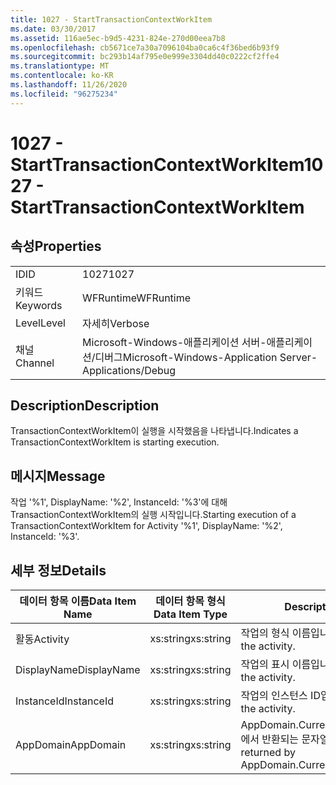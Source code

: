 ```yaml
---
title: 1027 - StartTransactionContextWorkItem
ms.date: 03/30/2017
ms.assetid: 116ae5ec-b9d5-4231-824e-270d00eea7b8
ms.openlocfilehash: cb5671ce7a30a7096104ba0ca6c4f36bed6b93f9
ms.sourcegitcommit: bc293b14af795e0e999e3304dd40c0222cf2ffe4
ms.translationtype: MT
ms.contentlocale: ko-KR
ms.lasthandoff: 11/26/2020
ms.locfileid: "96275234"
---
```

# <a name="1027---starttransactioncontextworkitem"></a><span data-ttu-id="8f5bb-102">1027 - StartTransactionContextWorkItem</span><span class="sxs-lookup"><span data-stu-id="8f5bb-102">1027 - StartTransactionContextWorkItem</span></span>

## <a name="properties"></a><span data-ttu-id="8f5bb-103">속성</span><span class="sxs-lookup"><span data-stu-id="8f5bb-103">Properties</span></span>  
  
|||  
|-|-|  
|<span data-ttu-id="8f5bb-104">ID</span><span class="sxs-lookup"><span data-stu-id="8f5bb-104">ID</span></span>|<span data-ttu-id="8f5bb-105">1027</span><span class="sxs-lookup"><span data-stu-id="8f5bb-105">1027</span></span>|  
|<span data-ttu-id="8f5bb-106">키워드</span><span class="sxs-lookup"><span data-stu-id="8f5bb-106">Keywords</span></span>|<span data-ttu-id="8f5bb-107">WFRuntime</span><span class="sxs-lookup"><span data-stu-id="8f5bb-107">WFRuntime</span></span>|  
|<span data-ttu-id="8f5bb-108">Level</span><span class="sxs-lookup"><span data-stu-id="8f5bb-108">Level</span></span>|<span data-ttu-id="8f5bb-109">자세히</span><span class="sxs-lookup"><span data-stu-id="8f5bb-109">Verbose</span></span>|  
|<span data-ttu-id="8f5bb-110">채널</span><span class="sxs-lookup"><span data-stu-id="8f5bb-110">Channel</span></span>|<span data-ttu-id="8f5bb-111">Microsoft-Windows-애플리케이션 서버-애플리케이션/디버그</span><span class="sxs-lookup"><span data-stu-id="8f5bb-111">Microsoft-Windows-Application Server-Applications/Debug</span></span>|  
  
## <a name="description"></a><span data-ttu-id="8f5bb-112">Description</span><span class="sxs-lookup"><span data-stu-id="8f5bb-112">Description</span></span>  

 <span data-ttu-id="8f5bb-113">TransactionContextWorkItem이 실행을 시작했음을 나타냅니다.</span><span class="sxs-lookup"><span data-stu-id="8f5bb-113">Indicates a TransactionContextWorkItem is starting execution.</span></span>  
  
## <a name="message"></a><span data-ttu-id="8f5bb-114">메시지</span><span class="sxs-lookup"><span data-stu-id="8f5bb-114">Message</span></span>  

 <span data-ttu-id="8f5bb-115">작업 '%1', DisplayName: '%2', InstanceId: '%3'에 대해 TransactionContextWorkItem의 실행 시작입니다.</span><span class="sxs-lookup"><span data-stu-id="8f5bb-115">Starting execution of a TransactionContextWorkItem for Activity '%1', DisplayName: '%2', InstanceId: '%3'.</span></span>  
  
## <a name="details"></a><span data-ttu-id="8f5bb-116">세부 정보</span><span class="sxs-lookup"><span data-stu-id="8f5bb-116">Details</span></span>  
  
|<span data-ttu-id="8f5bb-117">데이터 항목 이름</span><span class="sxs-lookup"><span data-stu-id="8f5bb-117">Data Item Name</span></span>|<span data-ttu-id="8f5bb-118">데이터 항목 형식</span><span class="sxs-lookup"><span data-stu-id="8f5bb-118">Data Item Type</span></span>|<span data-ttu-id="8f5bb-119">Description</span><span class="sxs-lookup"><span data-stu-id="8f5bb-119">Description</span></span>|  
|--------------------|--------------------|-----------------|  
|<span data-ttu-id="8f5bb-120">활동</span><span class="sxs-lookup"><span data-stu-id="8f5bb-120">Activity</span></span>|<span data-ttu-id="8f5bb-121">xs:string</span><span class="sxs-lookup"><span data-stu-id="8f5bb-121">xs:string</span></span>|<span data-ttu-id="8f5bb-122">작업의 형식 이름입니다.</span><span class="sxs-lookup"><span data-stu-id="8f5bb-122">The type name of the activity.</span></span>|  
|<span data-ttu-id="8f5bb-123">DisplayName</span><span class="sxs-lookup"><span data-stu-id="8f5bb-123">DisplayName</span></span>|<span data-ttu-id="8f5bb-124">xs:string</span><span class="sxs-lookup"><span data-stu-id="8f5bb-124">xs:string</span></span>|<span data-ttu-id="8f5bb-125">작업의 표시 이름입니다.</span><span class="sxs-lookup"><span data-stu-id="8f5bb-125">The display name of the activity.</span></span>|  
|<span data-ttu-id="8f5bb-126">InstanceId</span><span class="sxs-lookup"><span data-stu-id="8f5bb-126">InstanceId</span></span>|<span data-ttu-id="8f5bb-127">xs:string</span><span class="sxs-lookup"><span data-stu-id="8f5bb-127">xs:string</span></span>|<span data-ttu-id="8f5bb-128">작업의 인스턴스 ID입니다.</span><span class="sxs-lookup"><span data-stu-id="8f5bb-128">The instance id of the activity.</span></span>|  
|<span data-ttu-id="8f5bb-129">AppDomain</span><span class="sxs-lookup"><span data-stu-id="8f5bb-129">AppDomain</span></span>|<span data-ttu-id="8f5bb-130">xs:string</span><span class="sxs-lookup"><span data-stu-id="8f5bb-130">xs:string</span></span>|<span data-ttu-id="8f5bb-131">AppDomain.CurrentDomain.FriendlyName에서 반환되는 문자열입니다.</span><span class="sxs-lookup"><span data-stu-id="8f5bb-131">The string returned by AppDomain.CurrentDomain.FriendlyName.</span></span>|
